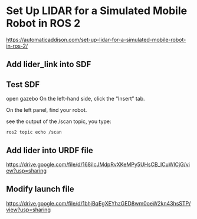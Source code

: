 # Set Up LIDAR for a Simulated Mobile Robot in ROS 2
https://automaticaddison.com/set-up-lidar-for-a-simulated-mobile-robot-in-ros-2/


## Add lider_link into SDF


## Test SDF
open gazebo
On the left-hand side, click the “Insert” tab.

On the left panel, find your robot. 

see the output of the /scan topic, you type:
```
ros2 topic echo /scan
```


## Add lider into URDF file
https://drive.google.com/file/d/168iIcJMdpRvXKeMPy5UHsCB_ICuWlCjG/view?usp=sharing

## Modify launch file
https://drive.google.com/file/d/1bhjBqEgXEYhzGED8wm0oeW2kn43hsSTP/view?usp=sharing